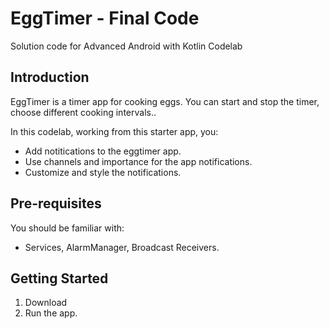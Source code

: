 EggTimer - Final Code 
============================================================================

Solution code for Advanced Android with Kotlin Codelab 

Introduction
------------

EggTimer is a timer app for cooking eggs.
You can start and stop the timer, choose different cooking intervals.. 

In this codelab, working from this starter app, you:

* Add notitications to the eggtimer app.
* Use channels and importance for the app notifications. 
* Customize and style the notifications.


Pre-requisites
--------------

You should be familiar with:

* Services, AlarmManager, Broadcast Receivers.


Getting Started
---------------

1. Download
2. Run the app.

